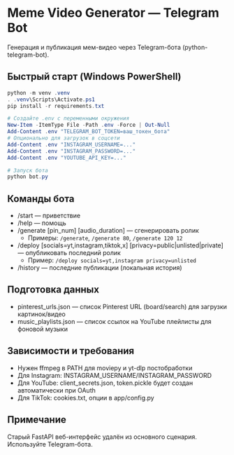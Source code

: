 # Meme Video Generator — Telegram Bot

Генерация и публикация мем-видео через Telegram-бота (python-telegram-bot).

## Быстрый старт (Windows PowerShell)

```powershell
python -m venv .venv
. .venv\Scripts\Activate.ps1
pip install -r requirements.txt

# Создайте .env с переменными окружения
New-Item -ItemType File -Path .env -Force | Out-Null
Add-Content .env "TELEGRAM_BOT_TOKEN=ваш_токен_бота"
# Опционально для загрузок в соцсети
Add-Content .env "INSTAGRAM_USERNAME=..."
Add-Content .env "INSTAGRAM_PASSWORD=..."
Add-Content .env "YOUTUBE_API_KEY=..."

# Запуск бота
python bot.py
```

## Команды бота
- /start — приветствие
- /help — помощь
- /generate [pin_num] [audio_duration] — сгенерировать ролик
  - Примеры: `/generate`, `/generate 80`, `/generate 120 12`
- /deploy [socials=yt,instagram,tiktok,x] [privacy=public|unlisted|private] — опубликовать последний ролик
  - Пример: `/deploy socials=yt,instagram privacy=unlisted`
- /history — последние публикации (локальная история)

## Подготовка данных
- pinterest_urls.json — список Pinterest URL (board/search) для загрузки картинок/видео
- music_playlists.json — список ссылок на YouTube плейлисты для фоновой музыки

## Зависимости и требования
- Нужен ffmpeg в PATH для moviepy и yt-dlp постобработки
- Для Instagram: INSTAGRAM_USERNAME/INSTAGRAM_PASSWORD
- Для YouTube: client_secrets.json, token.pickle будет создан автоматически при OAuth
- Для TikTok: cookies.txt, опции в app/config.py

## Примечание
Старый FastAPI веб-интерфейс удалён из основного сценария. Используйте Telegram-бота.
